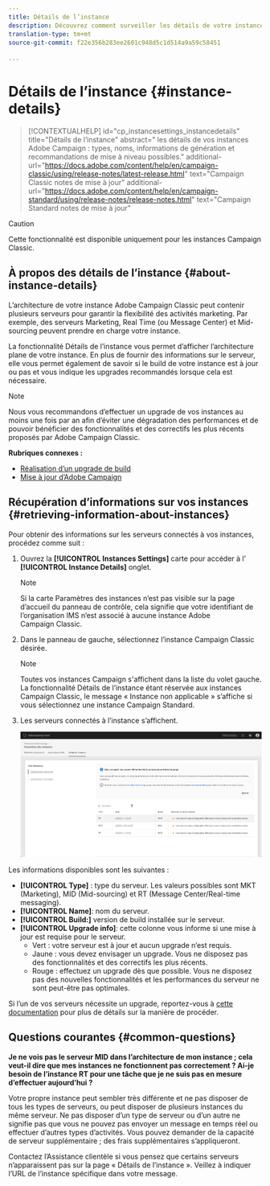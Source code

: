 ```yaml
---
title: Détails de l’instance
description: Découvrez comment surveiller les détails de votre instance dans le panneau de contrôle
translation-type: tm+mt
source-git-commit: f22e356b283ee2601c948d5c1d514a9a59c58451

---
```



# Détails de l’instance {#instance-details}

>[!CONTEXTUALHELP]
>id=&quot;cp_instancesettings_instancedetails&quot;
>title=&quot;Détails de l’instance&quot;
>abstract=&quot; les détails de vos  instances Adobe Campaign : types, noms, informations de génération et recommandations de mise à niveau possibles.&quot;
>additional-url=&quot;https://docs.adobe.com/content/help/en/campaign-classic/using/release-notes/latest-release.html&quot; text=&quot;Campaign Classic notes de mise à jour&quot;
>additional-url=&quot;https://docs.adobe.com/content/help/en/campaign-standard/using/release-notes/release-notes.html&quot; text=&quot;Campaign Standard notes de mise à jour&quot;

>[!CAUTION]
>
>Cette fonctionnalité est disponible uniquement pour les instances Campaign Classic.

## À propos des détails de l’instance {#about-instance-details}

L’architecture de votre instance Adobe Campaign Classic peut contenir plusieurs serveurs pour garantir la flexibilité des activités marketing. Par exemple, des serveurs Marketing, Real Time (ou Message Center) et Mid-sourcing peuvent prendre en charge votre instance.

La fonctionnalité Détails de l’instance vous permet d’afficher l’architecture plane de votre instance. En plus de fournir des informations sur le serveur, elle vous permet également de savoir si le build de votre instance est à jour ou pas et vous indique les upgrades recommandés lorsque cela est nécessaire.

>[!NOTE]
>
>Nous vous recommandons d’effectuer un upgrade de vos instances au moins une fois par an afin d’éviter une dégradation des performances et de pouvoir bénéficier des fonctionnalités et des correctifs les plus récents proposés par Adobe Campaign Classic.

**Rubriques connexes :**

* [Réalisation d’un upgrade de build](https://docs.campaign.adobe.com/doc/AC/getting_started/EN/buildUpgrade.html)
* [Mise à jour d’Adobe Campaign](https://docs.campaign.adobe.com/doc/AC/en/PRO_Updating_Adobe_Campaign_Introduction.html)

## Récupération d’informations sur vos instances {#retrieving-information-about-instances}

Pour obtenir des informations sur les serveurs connectés à vos instances, procédez comme suit :

1. Ouvrez la **[!UICONTROL Instances Settings]** carte pour accéder à l’ **[!UICONTROL Instance Details]** onglet.

   >[!NOTE]
   >
   >Si la carte Paramètres des instances n’est pas visible sur la page d’accueil du panneau de contrôle, cela signifie que votre identifiant de l’organisation IMS n’est associé à aucune instance Adobe Campaign Classic.

1. Dans le panneau de gauche, sélectionnez l’instance Campaign Classic désirée.

   >[!NOTE]
   >
   >Toutes vos instances Campaign s&#39;affichent dans la liste du volet gauche. La fonctionnalité Détails de l’instance étant réservée aux instances Campaign Classic, le message « Instance non applicable » s’affiche si vous sélectionnez une instance Campaign Standard.

1. Les serveurs connectés à l’instance s’affichent.

   ![](assets/instance_details.png)

Les informations disponibles sont les suivantes :

* **[!UICONTROL Type]** : type du serveur. Les valeurs possibles sont MKT (Marketing), MID (Mid-sourcing) et RT (Message Center/Real-time messaging).
* **[!UICONTROL Name]**: nom du serveur.
* **[!UICONTROL Build:]** version de build installée sur le serveur.
* **[!UICONTROL Upgrade info]**: cette colonne vous informe si une mise à jour est requise pour le serveur.
   * Vert : votre serveur est à jour et aucun upgrade n’est requis.
   * Jaune : vous devez envisager un upgrade. Vous ne disposez pas des fonctionnalités et des correctifs les plus récents.
   * Rouge : effectuez un upgrade dès que possible. Vous ne disposez pas des nouvelles fonctionnalités et les performances du serveur ne sont peut-être pas optimales.

Si l’un de vos serveurs nécessite un upgrade, reportez-vous à [cette documentation](https://docs.campaign.adobe.com/doc/AC/getting_started/EN/buildUpgrade.html) pour plus de détails sur la manière de procéder.

## Questions courantes {#common-questions}

**Je ne vois pas le serveur MID dans l’architecture de mon instance ; cela veut-il dire que mes instances ne fonctionnent pas correctement ? Ai-je besoin de l’instance RT pour une tâche que je ne suis pas en mesure d’effectuer aujourd’hui ?**

Votre propre instance peut sembler très différente et ne pas disposer de tous les types de serveurs, ou peut disposer de plusieurs instances du même serveur. Ne pas disposer d’un type de serveur ou d’un autre ne signifie pas que vous ne pouvez pas envoyer un message en temps réel ou effectuer d’autres types d’activités. Vous pouvez demander de la capacité de serveur supplémentaire ; des frais supplémentaires s’appliqueront.

Contactez l’Assistance clientèle si vous pensez que certains serveurs n’apparaissent pas sur la page « Détails de l’instance ». Veillez à indiquer l’URL de l’instance spécifique dans votre message.
